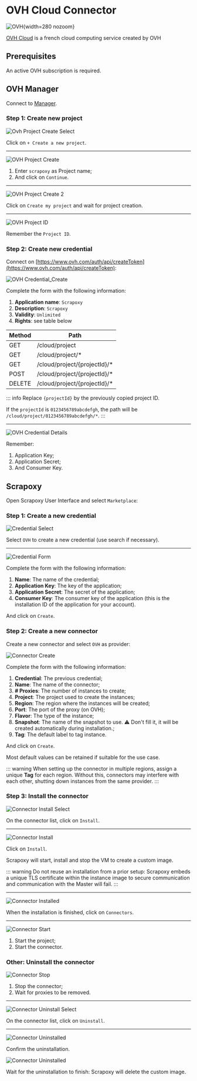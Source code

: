 # OVH Cloud Connector

![OVH](/assets/images/ovh.svg){width=280 nozoom}

[OVH Cloud](https://www.ovh.com) is a french cloud computing service created by OVH


## Prerequisites

An active OVH subscription is required.


## OVH Manager

Connect to [Manager](https://www.ovh.com/manager).


### Step 1: Create new project

![Ovh Project Create Select](ovh_project_create_select.png)

Click on `+ Create a new project`.

---

![OVH Project Create](ovh_project_create.png)

1. Enter `scrapoxy` as Project name;
2. And click on `Continue`.

---

![OVH Project Create 2](ovh_project_create2.png)

Click on `Create my project` and wait for project creation.

---

![OVH Project ID](ovh_project_id.png)

Remember the `Project ID`.


### Step 2: Create new credential

Connect on [https://www.ovh.com/auth/api/createToken](https://www.ovh.com/auth/api/createToken):

![OVH Credential_Create](ovh_credential_create.png)

Complete the form with the following information:
1. **Application name**: `Scrapoxy`
2. **Description**: `Scrapoxy`
3. **Validity**: `Unlimited`
4. **Rights**: see table below

| Method | Path                         |
|--------|------------------------------|
| GET    | /cloud/project               |
| GET    | /cloud/project/*             |
| GET    | /cloud/project/{projectId}/* |
| POST   | /cloud/project/{projectId}/* |
| DELETE | /cloud/project/{projectId}/* |

::: info
Replace `{projectId}` by the previously copied project ID.

If the `projectId` is `0123456789abcdefgh`, the path will be `/cloud/project/0123456789abcdefgh/*`.
:::

---

![OVH Credential Details](ovh_credential_details.png)

Remember:
1. Application Key;
2. Application Secret;
3. And Consumer Key.


## Scrapoxy

Open Scrapoxy User Interface and select `Marketplace`:


### Step 1: Create a new credential

![Credential Select](spx_credential_select.png)

Select `OVH` to create a new credential (use search if necessary).

---

![Credential Form](spx_credential_create.png)

Complete the form with the following information:
1. **Name**: The name of the credential;
2. **Application Key**: The key of the application;
3. **Application Secret**: The secret of the application;
4. **Consumer Key**: The consumer key of the application (this is the installation ID of the application for your account).

And click on `Create`.


### Step 2: Create a new connector

Create a new connector and select `OVH` as provider:

![Connector Create](spx_connector_create.png)

Complete the form with the following information:
1. **Credential**: The previous credential;
2. **Name**: The name of the connector;
3. **# Proxies**: The number of instances to create;
4. **Project**: The project used to create the instances;
5. **Region**: The region where the instances will be created;
6. **Port**: The port of the proxy (on OVH);
7. **Flavor**: The type of the instance;
8. **Snapshot**: The name of the snapshot to use. ⚠️ Don't fill it, it will be created automatically during installation.;
9. **Tag**: The default label to tag instance.

And click on `Create`.

Most default values can be retained if suitable for the use case.

::: warning
When setting up the connector in multiple regions, assign a unique **Tag** for each region.
Without this, connectors may interfere with each other, shutting down instances from the same provider.
:::


### Step 3: Install the connector

![Connector Install Select](spx_connector_install_select.png)

On the connector list, click on `Install`.

---

![Connector Install](spx_connector_install.png)

Click on `Install`.

Scrapoxy will start, install and stop the VM to create a custom image.

::: warning
Do not reuse an installation from a prior setup:
Scrapoxy embeds a unique TLS certificate within the instance image to secure communication and communication with the Master will fail.
:::

---

![Connector Installed](spx_connector_installed.png)

When the installation is finished, click on `Connectors`.

---

![Connector Start](spx_connector_start.png)

1. Start the project;
2. Start the connector.


### Other: Uninstall the connector

![Connector Stop](spx_connector_stop.png)

1. Stop the connector;
2. Wait for proxies to be removed.

---

![Connector Uninstall Select](spx_connector_uninstall_select.png)

On the connector list, click on `Uninstall`.

---

![Connector Uninstalled](spx_connector_uninstall_confirm.png)

Confirm the uninstallation.

![Connector Uninstalled](spx_connector_uninstalled.png)

Wait for the uninstallation to finish: Scrapoxy will delete the custom image.
